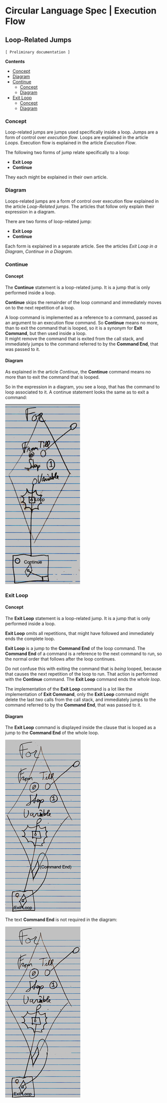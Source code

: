 ﻿Circular Language Spec | Execution Flow
=======================================

Loop-Related Jumps
------------------

`[ Preliminary documentation ]`

__Contents__

- [Concept](#concept)
- [Diagram](#diagram)
- [Continue](#continue)
    - [Concept](#concept-1)
    - [Diagram](#diagram-1)
- [Exit Loop](#exit-loop)
    - [Concept](#concept-2)
    - [Diagram](#diagram-2)

### Concept

Loop-related jumps are jumps used specifically inside a loop. Jumps are a form of control over *execution flow*. Loops are explained in the article *Loops*. Execution flow is explained in the article *Execution Flow*.

The following two forms of jump relate specifically to a loop:

- __Exit Loop__
- __Continue__

They each might be explained in their own article.

### Diagram

Loops-related jumps are a form of control over execution flow explained in the article *Loop-Related jumps*. The articles that follow only explain their expression in a diagram.

There are two forms of loop-related jump:

- __Exit Loop__
- __Continue__

Each form is explained in a separate article. See the articles *Exit Loop in a Diagram*, *Continue in a Diagram.*

### Continue

#### Concept

The __Continue__ statement is a loop-related jump. It is a jump that is only performed inside a loop.

__Continue__ skips the remainder of the loop command and immediately moves on to the next repetition of a loop.

A loop command is implemented as a reference to a command, passed as an argument to an execution flow command. So __Continue__ means no more, than to exit the command that is looped, so it is a synonym for __Exit Command__, but then used inside a loop.  
It might remove the command that is exited from the call stack, and immediately jumps to the command referred to by the __Command End__, that was passed to it.

#### Diagram

As explained in the article *Continue*, the __Continue__ command means no more than to exit the command that is looped.

So in the expression in a diagram, you see a loop, that has the command to loop associated to it. A continue statement looks the same as to exit a command:

![](images/5.%20Loop-Related%20Jumps.001.png)

### Exit Loop

#### Concept

The __Exit Loop__ statement is a loop-related jump. It is a jump that is only performed inside a loop.

__Exit Loop__ omits all repetitions, that might have followed and immediately ends the complete loop.

__Exit Loop__ is a jump to the __Command End__ of the loop command. The __Command End__ of a command is a reference to the next command to run, so the normal order that follows after the loop continues.

Do not confuse this with exiting the command that is *being* looped, because that causes the next repetition of the loop to run. That action is performed with the __Continue__ command. The __Exit Loop__ command ends the *whole loop*.

The implementation of the __Exit Loop__ command is a lot like the implementation of __Exit Command__, only the __Exit Loop__ command might delete the last *two* calls from the call stack, and immediately jumps to the command referred to by the __Command End__, that was passed to it.

#### Diagram

The __Exit Loop__ command is displayed inside the clause that is looped as a jump to the __Command End__ of the whole loop.

![](images/5.%20Loop-Related%20Jumps.002.png)

The text __Command End__ is not required in the diagram:

![](images/5.%20Loop-Related%20Jumps.003.png)